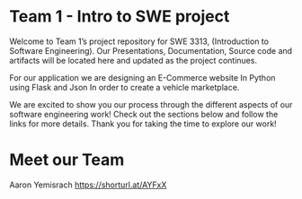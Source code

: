 # Team 1 - Intro to SWE project

Welcome to Team 1’s project repository for SWE 3313, (Introduction to Software Engineering). Our Presentations, Documentation, Source code and artifacts will be located here and updated as the project continues.


For our application we are designing an E-Commerce website In Python using Flask and Json In order to create a vehicle marketplace. 

We are excited to show you our process through the different aspects of our software engineering work! Check out the sections below and follow the links for more details. Thank you for taking the time to explore our work!

# Meet our Team
Aaron Yemisrach https://shorturl.at/AYFxX
